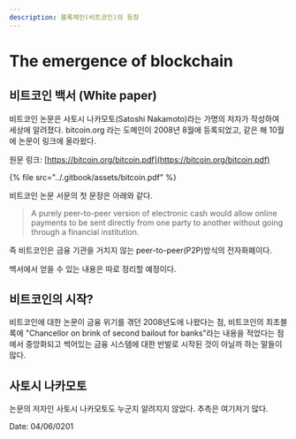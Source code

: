 ```yaml
---
description: 블록체인(비트코인)의 등장
---
```


# The emergence of blockchain

## 비트코인 백서 \(White paper\)

비트코인 논문은 사토시 나카모토\(Satoshi Nakamoto\)라는 가명의 저자가 작성하여 세상에 알려졌다. bitcoin.org 라는 도메인이 2008년 8월에 등록되었고, 같은 해 10월에 논문이 링크에 올라왔다.

원문 링크: [https://bitcoin.org/bitcoin.pdf](https://bitcoin.org/bitcoin.pdf)

{% file src="../.gitbook/assets/bitcoin.pdf" %}

비트코인 논문 서문의 첫 문장은 아래와 같다.

> A purely peer-to-peer version of electronic cash would allow online payments to be sent directly from one party to another without going through a financial institution.

즉 비트코인은 금융 기관을 거치지 않는 peer-to-peer\(P2P\)방식의 전자화폐이다. 

백서에서 얻을 수 있는 내용은 따로 정리할 예정이다.

## 비트코인의 시작?

비트코인에 대한 논문이 금융 위기를 겪던 2008년도에 나왔다는 점,  비트코인의 최초블록에 "Chancellor on brink of second bailout for banks"라는 내용을 적었다는 점에서 중앙화되고 썩어있는 금융 시스템에 대한 반발로 시작된 것이 아닐까 하는 말들이 많다.

## 사토시 나카모토

논문의 저자인 사토시 나카모토도 누군지 알려지지 않았다. 추측은 여기저기 많다.



Date: 04/06/0201


